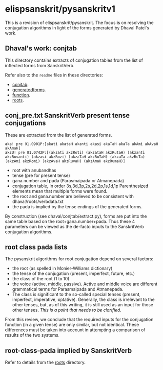 
# elispsanskrit/pysanskritv1

This is a revision of elispsanskrit/pysanskrit.
The focus is on resolving the conjugation algorithms in light of the
forms generated by Dhaval Patel's work.

## Dhaval's work: conjtab

This directory contains extracts of conjugation tables from the list of
inflected forms from SanskritVerb. 

Refer also to the `readme` files in these directories:
* [conjtab](https://github.com/funderburkjim/elispsanskrit/blob/master/pysanskritv1/dhaval/conjtab/readme.md).
* [generatedforms](https://github.com/funderburkjim/elispsanskrit/blob/master/pysanskritv1/dhaval/generatedforms/readme.md).
* [function](https://github.com/funderburkjim/elispsanskrit/blob/master/pysanskritv1/dhaval/function/readme.md).
* [roots](https://github.com/funderburkjim/elispsanskrit/blob/master/pysanskritv1/dhaval/roots/readme.md).

## conj_pre.txt SanskritVerb present tense conjugations
These are extracted from the list of generated forms.

  ```
  aka! pre 01.0901P:[akati akataH akanti akasi akaTaH akaTa akAmi akAvaH akAmaH]
  akzU! pre 01.0742P:[(akzati akzRoti) (akzataH akzRutaH) (akzanti akzRuvanti) (akzasi akzRozi) (akzaTaH akzRuTaH) (akzaTa akzRuTa) (akzAmi akzRomi) (akzAvaH akzRuvaH) (akzAmaH akzRumaH)]

  ```
  * root with anubandhas
  * tense (pre for present tense)
  * gana.number and pada (Parasmaipada or Atmanepada)
  * conjugation table, in order 3s,3d,3p,2s,2d,2p,1s,1d,1p
    Parenthesized elements mean that multiple forms were found.
  * the root and gana.number are believed to be consistent with 
    dhaval/roots/verbdata.txt 
  * the pada is implied by the tense endings of the generated forms.

By construction (see dhaval/conjtab/extract.py), forms are put into the
same table based on the root+gana.number+pada.  Thus these 4 parameters
can be viewed as the de-facto inputs to the SanskritVerb conjugation
algorithms.


## root class pada lists

The pysanskrit algorithms for root conjugation depend on several factors:
* the root  (as spelled in Monier-Williams dictionary)
* the tense of the conjugation (present, imperfect, future, etc.)
* the class of the root (1 to 10)
* the voice (active, middle, passive). Active and middle voice are different
  grammatical terms for Parasmaipada and Atmanepada.
* The class is significant to the so-called special tenses (present, imperfect,
  imperative, optative).  Generally, the class is irrelevant to the other
  tenses, but, as of this writing, it is still used as an input for those
  other tenses.  *This is a point that needs to be clarified.*

From this review, we conclude that the required inputs for the conjugation
function (in a given tense) are only similar, but not identical.  These
differences must be taken into account in attempting a comparison of results
of the two systems.

## root-class-pada implied by SanskritVerb

Refer to details from the [roots](https://github.com/funderburkjim/elispsanskrit/tree/master/pysanskritv1/roots) directory.

